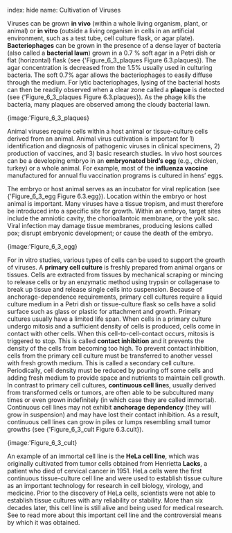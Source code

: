 index: hide
name: Cultivation of Viruses

Viruses can be grown  **in vivo** (within a whole living organism, plant, or animal) or  **in vitro** (outside a living organism in cells in an artificial environment, such as a test tube, cell culture flask, or agar plate).  **Bacteriophages** can be grown in the presence of a dense layer of bacteria (also called a  **bacterial lawn**) grown in a 0.7 % soft agar in a Petri dish or flat (horizontal) flask (see {'Figure_6_3_plaques Figure 6.3.plaques}). The agar concentration is decreased from the 1.5% usually used in culturing bacteria. The soft 0.7% agar allows the bacteriophages to easily diffuse through the medium. For lytic bacteriophages, lysing of the bacterial hosts can then be readily observed when a clear zone called a  **plaque** is detected (see {'Figure_6_3_plaques Figure 6.3.plaques}). As the phage kills the bacteria, many plaques are observed among the cloudy bacterial lawn.


{image:'Figure_6_3_plaques}
        

Animal viruses require cells within a host animal or tissue-culture cells derived from an animal. Animal virus cultivation is important for 1) identification and diagnosis of pathogenic viruses in clinical specimens, 2) production of vaccines, and 3) basic research studies. In vivo host sources can be a developing embryo in an  **embryonated bird’s egg** (e.g., chicken, turkey) or a whole animal. For example, most of the  **influenza vaccine** manufactured for annual flu vaccination programs is cultured in hens’ eggs.

The embryo or host animal serves as an incubator for viral replication (see {'Figure_6_3_egg Figure 6.3.egg}). Location within the embryo or host animal is important. Many viruses have a tissue tropism, and must therefore be introduced into a specific site for growth. Within an embryo, target sites include the amniotic cavity, the chorioallantoic membrane, or the yolk sac. Viral infection may damage tissue membranes, producing lesions called pox; disrupt embryonic development; or cause the death of the embryo.


{image:'Figure_6_3_egg}
        

For in vitro studies, various types of cells can be used to support the growth of viruses. A  **primary cell culture** is freshly prepared from animal organs or tissues. Cells are extracted from tissues by mechanical scraping or mincing to release cells or by an enzymatic method using trypsin or collagenase to break up tissue and release single cells into suspension. Because of anchorage-dependence requirements, primary cell cultures require a liquid culture medium in a Petri dish or tissue-culture flask so cells have a solid surface such as glass or plastic for attachment and growth. Primary cultures usually have a limited life span. When cells in a primary culture undergo mitosis and a sufficient density of cells is produced, cells come in contact with other cells. When this cell-to-cell-contact occurs, mitosis is triggered to stop. This is called  **contact inhibition** and it prevents the density of the cells from becoming too high. To prevent contact inhibition, cells from the primary cell culture must be transferred to another vessel with fresh growth medium. This is called a secondary cell culture. Periodically, cell density must be reduced by pouring off some cells and adding fresh medium to provide space and nutrients to maintain cell growth. In contrast to primary cell cultures,  **continuous cell line**s, usually derived from transformed cells or tumors, are often able to be subcultured many times or even grown indefinitely (in which case they are called immortal). Continuous cell lines may not exhibit  **anchorage dependency** (they will grow in suspension) and may have lost their contact inhibition. As a result, continuous cell lines can grow in piles or lumps resembling small tumor growths (see {'Figure_6_3_cult Figure 6.3.cult}).


{image:'Figure_6_3_cult}
        

An example of an immortal cell line is the  **HeLa cell line**, which was originally cultivated from tumor cells obtained from Henrietta  **Lacks**, a patient who died of cervical cancer in 1951. HeLa cells were the first continuous tissue-culture cell line and were used to establish tissue culture as an important technology for research in cell biology, virology, and medicine. Prior to the discovery of HeLa cells, scientists were not able to establish tissue cultures with any reliability or stability. More than six decades later, this cell line is still alive and being used for medical research. See  to read more about this important cell line and the controversial means by which it was obtained.
